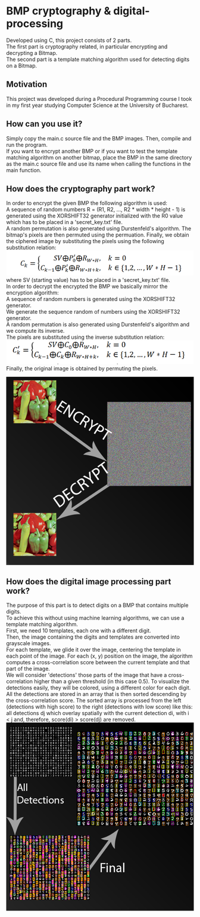 # BMP cryptography & digital-processing
Developed using C, this project consists of 2 parts.  
The first part is cryptography related, in particular encrypting and decrypting a Bitmap.  
The second part is a template matching algorithm used for detecting digits on a Bitmap.

## Motivation
This project was developed during a Procedural Programming course I took in my first year studying Computer Science at the University of Bucharest.

## How can you use it?
Simply copy the main.c source file and the BMP images. Then, compile and run the program.  
If you want to encrypt another BMP or if you want to test the template matching algorithm on another bitmap, place the BMP in the same directory as the main.c source file and use its name when calling the functions in the main function.

## How does the cryptography part work?
In order to encrypt the given BMP the following algorithm is used:  
A sequence of random numbers R = (R1, R2, ..., R2 * width * height - 1) is generated using the XORSHIFT32 generator initialized with the R0 value which has to be placed in a 'secret_key.txt' file.   
A random permutation is also generated using Durstenfeld's algorithm. The bitmap's pixels are then permuted using the permuation.
Finally, we obtain the ciphered image by substituting the pixels using the following substitution relation:  
![](images/documentation/enc_sub.png)  
where SV (starting value) has to be placed in a 'secret_key.txt' file.  
In order to decrypt the encrypted the BMP we basically mirror the encryption algorithm:  
A sequence of random numbers is generated using the XORSHIFT32 generator.  
We generate the sequence random of numbers using the XORSHIFT32 generator.  
A random permutation is also generated using Durstenfeld's algorithm and we compute its inverse.  
The pixels are substituted using the inverse substitution relation:  
![](images/documentation/dec_sub.png)  
Finally, the original image is obtained by permuting the pixels.  

![](images/documentation/crypto.png)  
## How does the digital image processing part work?
The purpose of this part is to detect digits on a BMP that contains multiple digits.  
To achieve this without using machine learning algorithms, we can use a template matching algorithm.  
First, we need 10 templates, each one with a different digit.  
Then, the image containing the digits and templates are converted into grayscale images.  
For each template, we glide it over the image, centering the template in each point of the image. For each (x, y) position on the image, the algorithm computes a cross-correlation score between the current template and that part of the image.    
We will consider 'detections' those parts of the image that have a cross-correlation higher than a given threshold (in this case 0.5). To visualize the detections easily, they will be colored, using a different color for each digit. All the detections are stored in an array that is then sorted descending by the cross-correlation score. The sorted array is processed from the left (detections with high score) to the right (detections with low score) like this: all detections dj which overlay spatially with the current detection di, with i < j and,
therefore, score(di) > score(dj) are removed.  
![](images/documentation/template_matching.png)  


